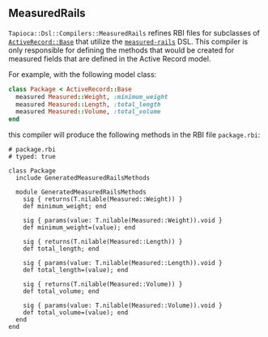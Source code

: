 ## MeasuredRails

`Tapioca::Dsl::Compilers::MeasuredRails` refines RBI files for subclasses of
[`ActiveRecord::Base`](https://api.rubyonrails.org/classes/ActiveRecord/Base.html)
that utilize the [`measured-rails`](https://github.com/shopify/measured-rails) DSL.
This compiler is only responsible for defining the methods that would be created
for measured fields that are defined in the Active Record model.

For example, with the following model class:

~~~rb
class Package < ActiveRecord::Base
  measured Measured::Weight, :minimum_weight
  measured Measured::Length, :total_length
  measured Measured::Volume, :total_volume
end
~~~

this compiler will produce the following methods in the RBI file
`package.rbi`:

~~~rbi
# package.rbi
# typed: true

class Package
  include GeneratedMeasuredRailsMethods

  module GeneratedMeasuredRailsMethods
    sig { returns(T.nilable(Measured::Weight)) }
    def minimum_weight; end

    sig { params(value: T.nilable(Measured::Weight)).void }
    def minimum_weight=(value); end

    sig { returns(T.nilable(Measured::Length)) }
    def total_length; end

    sig { params(value: T.nilable(Measured::Length)).void }
    def total_length=(value); end

    sig { returns(T.nilable(Measured::Volume)) }
    def total_volume; end

    sig { params(value: T.nilable(Measured::Volume)).void }
    def total_volume=(value); end
  end
end
~~~
